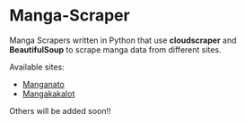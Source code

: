 # Manga-Scraper
Manga Scrapers written in Python that use **cloudscraper** and **BeautifulSoup** to scrape manga data from different sites.


Available sites:
 - [Manganato](https://manganato.com/)
 - [Mangakakalot](https://mangakakalot.com/)

Others will be added soon!!
